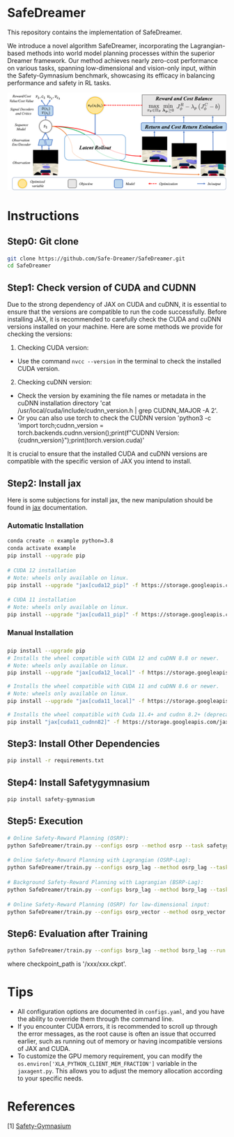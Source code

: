 # SafeDreamer

This repository contains the implementation of SafeDreamer.

We introduce a novel algorithm SafeDreamer, incorporating the Lagrangian-based methods into world model planning processes within the superior Dreamer framework. Our method achieves nearly zero-cost performance on various tasks, spanning low-dimensional and vision-only input, within the Safety-Gymnasium benchmark, showcasing its efficacy in balancing performance and safety in RL tasks.

![architecture](images/architecture.png)



# Instructions

## Step0: Git clone
```sh
git clone https://github.com/Safe-Dreamer/SafeDreamer.git
cd SafeDreamer
```

## Step1: Check version of CUDA and CUDNN
Due to the strong dependency of JAX on CUDA and cuDNN, it is essential to ensure that the versions are compatible to run the code successfully. Before installing JAX, it is recommended to carefully check the CUDA and cuDNN versions installed on your machine. Here are some methods we provide for checking the versions:

1. Checking CUDA version:
- Use the command `nvcc --version` in the terminal to check the installed CUDA version.

2. Checking cuDNN version:
- Check the version by examining the file names or metadata in the cuDNN installation directory 'cat /usr/local/cuda/include/cudnn_version.h | grep CUDNN_MAJOR -A 2'.
- Or you can also use torch to check the CUDNN version 'python3 -c 'import torch;cudnn_version = torch.backends.cudnn.version();print(f"CUDNN Version: {cudnn_version}");print(torch.version.cuda)'

It is crucial to ensure that the installed CUDA and cuDNN versions are compatible with the specific version of JAX you intend to install.
## Step2: Install jax
Here is some subjections for install jax, the new manipulation should be found in [jax][jax] documentation.

### Automatic Installation
```sh
conda create -n example python=3.8
conda activate example
pip install --upgrade pip

# CUDA 12 installation
# Note: wheels only available on linux.
pip install --upgrade "jax[cuda12_pip]" -f https://storage.googleapis.com/jax-releases/jax_cuda_releases.html

# CUDA 11 installation
# Note: wheels only available on linux.
pip install --upgrade "jax[cuda11_pip]" -f https://storage.googleapis.com/jax-releases/jax_cuda_releases.html
```

### Manual Installation

### 
```sh
pip install --upgrade pip
# Installs the wheel compatible with CUDA 12 and cuDNN 8.8 or newer.
# Note: wheels only available on linux.
pip install --upgrade "jax[cuda12_local]" -f https://storage.googleapis.com/jax-releases/jax_cuda_releases.html
```
```sh
# Installs the wheel compatible with CUDA 11 and cuDNN 8.6 or newer.
# Note: wheels only available on linux.
pip install --upgrade "jax[cuda11_local]" -f https://storage.googleapis.com/jax-releases/jax_cuda_releases.html
```

```sh
# Installs the wheel compatible with Cuda 11.4+ and cudnn 8.2+ (deprecated).
pip install "jax[cuda11_cudnn82]" -f https://storage.googleapis.com/jax-releases/jax_cuda_releases.html
```

## Step3: Install Other Dependencies
```sh
pip install -r requirements.txt
```

## Step4: Install Safetygymnasium
```sh
pip install safety-gymnasium
```

## Step5: Execution
```sh
# Online Safety-Reward Planning (OSRP):
python SafeDreamer/train.py --configs osrp --method osrp --task safetygym_SafetyPointGoal1-v0 --jax.logical_gpus 0

# Online Safety-Reward Planning with Lagrangian (OSRP-Lag):
python SafeDreamer/train.py --configs osrp_lag --method osrp_lag --task safetygym_SafetyPointGoal1-v0 --jax.logical_gpus 0

# Background Safety-Reward Planning with Lagrangian (BSRP-Lag):
python SafeDreamer/train.py --configs bsrp_lag --method bsrp_lag --task safetygym_SafetyPointGoal1-v0 --jax.logical_gpus 0

# Online Safety-Reward Planning (OSRP) for low-dimensional input:
python SafeDreamer/train.py --configs osrp_vector --method osrp_vector --task safetygymcoor_SafetyRacecarGoal1-v0 --jax.logical_gpus 0

```

## Step6: Evaluation after Training
```sh
python SafeDreamer/train.py --configs bsrp_lag --method bsrp_lag --run.script eval_only --run.from_checkpoint checkpoint_path  --task safetygym_SafetyPointGoal1-v0 --jax.logical_cpus 0 --run.steps 10000
```

where checkpoint_path is '/xxx/xxx.ckpt'.

# Tips

- All configuration options are documented in `configs.yaml`, and you have the ability to override them through the command line.
- If you encounter CUDA errors, it is recommended to scroll up through the error messages, as the root cause is often an issue that occurred earlier, such as running out of memory or having incompatible versions of JAX and CUDA.
- To customize the GPU memory requirement, you can modify the `os.environ['XLA_PYTHON_CLIENT_MEM_FRACTION']` variable in the `jaxagent.py`. This allows you to adjust the memory allocation according to your specific needs.


# References

[1] [Safety-Gymnasium][safety-gymnasium]

[jax]: https://github.com/google/jax#pip-installation-gpu-cuda
[safety-gymnasium]: https://github.com/PKU-Alignment/safety-gymnasium
